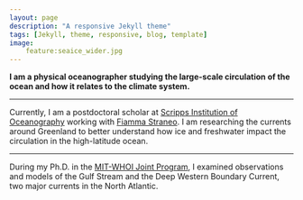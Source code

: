 ```yaml
---
layout: page
description: "A responsive Jekyll theme"
tags: [Jekyll, theme, responsive, blog, template]
image: 
    feature:seaice_wider.jpg
---
```


**I am a physical oceanographer studying the large-scale circulation of the ocean and how it relates to the climate system.**

---

Currently, I am a postdoctoral scholar at [Scripps Institution of Oceanography](https://scripps.ucsd.edu/) working with [Fiamma Straneo](https://twitter.com/fstraneo). I am researching the currents around Greenland to better understand how ice and freshwater impact the circulation in the high-latitude ocean. 

---

During my Ph.D. in the [MIT-WHOI Joint Program](https://mit.whoi.edu/), I examined observations and models of the Gulf Stream and the Deep Western Boundary Current, two major currents in the North Atlantic.
